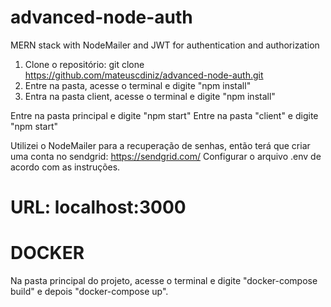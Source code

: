# advanced-node-auth
MERN stack with NodeMailer and JWT for authentication and authorization


1. Clone o repositório: git clone https://github.com/mateuscdiniz/advanced-node-auth.git
2. Entre na pasta, acesse o terminal e digite "npm install"
3. Entra na pasta client, acesse o terminal e digite "npm install"

Entre na pasta principal e digite "npm start"
Entre na pasta "client" e digite "npm start"

Utilizei o NodeMailer para a recuperação de senhas, então terá que criar uma conta no sendgrid: https://sendgrid.com/
Configurar o arquivo .env de acordo com as instruções.

# URL: localhost:3000

# DOCKER

Na pasta principal do projeto, acesse o terminal e digite "docker-compose build" e depois
"docker-compose up".

